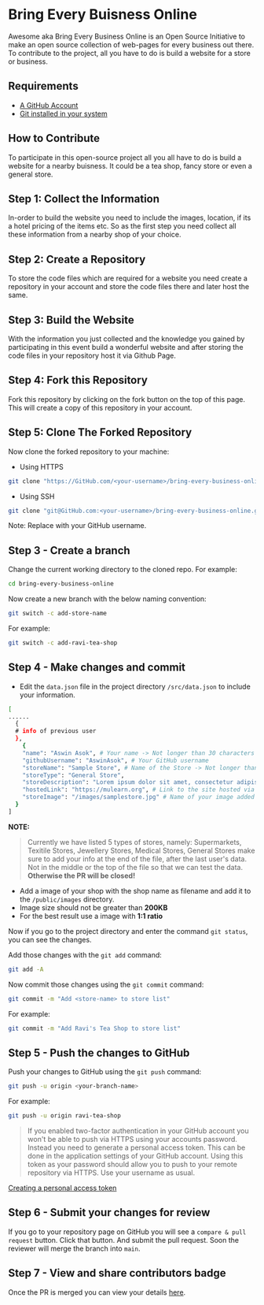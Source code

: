 # Bring Every Buisness Online

Awesome aka Bring Every Business Online is an Open Source Initiative to make an open source collection of web-pages for every business out there. To contribute to the project, all you have to do is build a website for a store or business.

## Requirements

- [A GitHub Account](https://GitHub.com)
- [Git installed in your system](https://docs.GitHub.com/en/get-started/quickstart/set-up-git)

## How to Contribute

To participate in this open-source project all you all have to do is build a website for a nearby buisness. It could be a tea shop, fancy store or even a general store.

## Step 1: Collect the Information

In-order to build the website you need to include the images, location, if its a hotel pricing of the items etc. So as the first step you need collect all these information from a nearby shop of your choice.

## Step 2: Create a Repository

To store the code files which are required for a website you need create a repository in your account and store the code files there and later host the same.

## Step 3: Build the Website

With the information you just collected and the knowledge you gained by participating in this event build a wonderful website and after storing the code files in your repository host it via Github Page.

## Step 4: Fork this Repository

Fork this repository by clicking on the fork button on the top of this page. This will create a copy of this repository in your account.

## Step 5: Clone The Forked Repository

Now clone the forked repository to your machine:

- Using HTTPS

```sh
git clone "https://GitHub.com/<your-username>/bring-every-business-online.git"
```

- Using SSH

```sh
git clone "git@GitHub.com:<your-username>/bring-every-business-online.git"
```

Note: Replace with your GitHub username.

## Step 3 - Create a branch

Change the current working directory to the cloned repo.
For example:

```sh
cd bring-every-business-online
```

Now create a new branch with the below naming convention:

```sh
git switch -c add-store-name
```

For example:

```sh
git switch -c add-ravi-tea-shop
```

## Step 4 - Make changes and commit

- Edit the `data.json` file in the project directory `/src/data.json` to include your information.

```sh
[
......
  {
  # info of previous user
  },
    {
    "name": "Aswin Asok", # Your name -> Not longer than 30 characters
    "githubUsername": "AswinAsok", # Your GitHub username
    "storeName": "Sample Store", # Name of the Store -> Not longer than 30 characters
    "storeType": "General Store",
    "storeDescription": "Lorem ipsum dolor sit amet, consectetur adipiscing elit. Suspendisse condimentum finibus urna, sed ultricies magna.", # Description about the store
    "hostedLink": "https://mulearn.org", # Link to the site hosted via GitHub Pages.
    "storeImage": "/images/samplestore.jpg" # Name of your image added in the /images directory -> Image size not greater than 200KB
  }
]
```

**NOTE:**

> Currently we have listed 5 types of stores, namely: Supermarkets, Texitile Stores, Jewellery Stores, Medical Stores, General Stores
> make sure to add your info at the end of the file, after the last user's data. Not in the middle or the top of the file so that we can test the data.
> **Otherwise the PR will be closed!**

- Add a image of your shop with the shop name as filename and add it to the `/public/images` directory.
- Image size should not be greater than **200KB**
- For the best result use a image with **1:1 ratio**

Now if you go to the project directory and enter the command `git status`, you can see the changes.

Add those changes with the `git add` command:

```sh
git add -A
```

Now commit those changes using the `git commit` command:

```sh
git commit -m "Add <store-name> to store list"
```

For example:

```sh
git commit -m "Add Ravi's Tea Shop to store list"
```

## Step 5 - Push the changes to GitHub

Push your changes to GitHub using the `git push` command:

```sh
git push -u origin <your-branch-name>
```

For example:

```sh
git push -u origin ravi-tea-shop
```

> If you enabled two-factor authentication in your GitHub account you won't be able to push via HTTPS using your accounts password. Instead you need to generate a personal access token. This can be done in the application settings of your GitHub account. Using this token as your password should allow you to push to your remote repository via HTTPS. Use your username as usual.

[Creating a personal access token](https://docs.github.com/en/authentication/keeping-your-account-and-data-secure/creating-a-personal-access-token)

## Step 6 - Submit your changes for review

If you go to your repository page on GitHub you will see a `compare & pull request` button. Click that button.
And submit the pull request.
Soon the reviewer will merge the branch into `main`.

## Step 7 - View and share contributors badge

Once the PR is merged you can view your details [here](hhttps://awesome.mulearn.org/).
